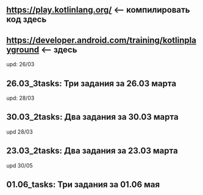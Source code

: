 
https://play.kotlinlang.org/ <-- компилировать код здесь
-------------------------------------------------------------------
https://developer.android.com/training/kotlinplayground <-- здесь
-------------------------------------------------------------------
upd: 26/03

26.03_3tasks: Три задания за 26.03 марта
-------------------------------------------------------------------
upd: 28/03

30.03_2tasks: Два задания за 30.03 марта
-------------------------------------------------------------------
upd 28/03

23.03_2tasks: Два задания за 23.03 марта
-------------------------------------------------------------------
upd 30/05

01.06_tasks: Три задания за 01.06 мая
-------------------------------------------------------------------
